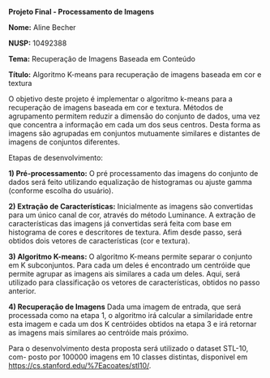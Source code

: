 **Projeto Final - Processamento de Imagens**

**Nome:** Aline Becher 


**NUSP:** 10492388

**Tema:** Recuperação de Imagens Baseada em Conteúdo

**Título:** Algoritmo K-means para recuperação de imagens baseada em cor e textura


O objetivo deste projeto é implementar o algoritmo k-means para a recuperação de imagens baseada em cor e textura. 
Métodos de agrupamento permitem reduzir a dimensão do conjunto de dados, uma vez que concentra a informação em cada um dos seus centros. Desta forma as imagens são agrupadas em conjuntos mutuamente similares e distantes de imagens de conjuntos diferentes.

Etapas de desenvolvimento: 

**1) Pré-processamento:** O pré processamento das imagens do conjunto de dados será feito utilizando equalização de histogramas ou ajuste gamma (conforme escolha do usuário).

**2) Extração de Características:** Inicialmente as imagens são convertidas para um único canal de cor, através do método Luminance. A extração de características das imagens já convertidas será feita com base em histograma de cores e descritores de textura. Afim desde passo, será obtidos dois vetores de características (cor e textura).

**3) Algoritmo K-means:** O algoritmo K-means permite separar o conjunto em K subconjuntos. Para cada um deles é encontrado um centróide que permite agrupar as imagens ais similares a cada um deles. Aqui, será utilizado para classificação os vetores de características, obtidos no passo anterior.

**4) Recuperação de Imagens** Dada uma imagem de entrada, que será processada como na etapa 1, o algoritmo irá calcular a similaridade entre esta imagem e cada um dos K centróides obtidos na etapa 3 e irá retornar as imagens mais similares ao centróide mais próximo.

Para o desenvolvimento desta proposta será utilizado o dataset STL-10, com-
posto por 100000 imagens em 10 classes distintas, disponivel em https://cs.stanford.edu/%7Eacoates/stl10/.

